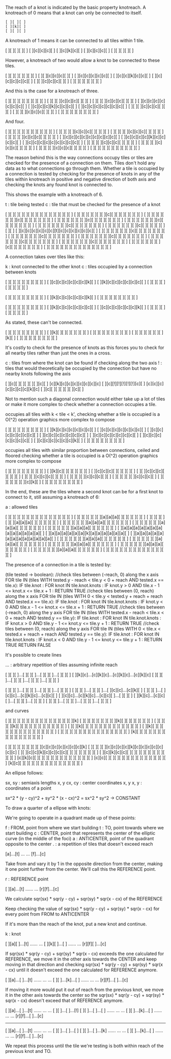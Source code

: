 The reach of a knot is indicated by the basic property knotreach. A knotreach of 0 means that a knot can only be connected to itself.

```
[ ][ ][ ]
[ ][k][ ]
[ ][ ][ ]
```

A knotreach of 1 means it can be connected to all tiles within 1 tile.

[ ][ ][ ][ ][ ]
[ ][c][c][c][ ]
[ ][c][k][c][ ]
[ ][c][c][c][ ]
[ ][ ][ ][ ][ ]

However, a knotreach of two would allow a knot to be connected to these tiles.

[ ][ ][ ][ ][ ][ ][ ]
[ ][ ][c][c][c][ ][ ]
[ ][c][c][c][c][c][ ]
[ ][c][c][k][c][c][ ]
[ ][c][c][c][c][c][ ]
[ ][ ][c][c][c][ ][ ]
[ ][ ][ ][ ][ ][ ][ ]

And this is the case for a knotreach of three.

[ ][ ][ ][ ][ ][ ][ ][ ][ ]
[ ][ ][ ][c][c][c][ ][ ][ ]
[ ][ ][ ][c][c][c][ ][ ][ ]
[ ][c][c][c][c][c][c][c][ ]
[ ][c][c][c][k][c][c][c][ ]
[ ][c][c][c][c][c][c][c][ ]
[ ][ ][ ][c][c][c][ ][ ][ ]
[ ][ ][ ][c][c][c][ ][ ][ ]
[ ][ ][ ][ ][ ][ ][ ][ ][ ]

And four.

[ ][ ][ ][ ][ ][ ][ ][ ][ ][ ][ ]
[ ][ ][ ][ ][c][c][c][ ][ ][ ][ ]
[ ][ ][ ][ ][c][c][c][ ][ ][ ][ ]
[ ][ ][ ][ ][c][c][c][ ][ ][ ][ ]
[ ][c][c][c][c][c][c][c][c][c][ ]
[ ][c][c][c][c][k][c][c][c][c][ ]
[ ][c][c][c][c][c][c][c][c][c][ ]
[ ][ ][ ][ ][c][c][c][ ][ ][ ][ ]
[ ][ ][ ][ ][c][c][c][ ][ ][ ][ ]
[ ][ ][ ][ ][c][c][c][ ][ ][ ][ ]
[ ][ ][ ][ ][ ][ ][ ][ ][ ][ ][ ]

The reason behind this is the way connections occupy tiles or tiles are checked for the presence of a connection on them. Tiles don't hold any data as to what connections go through them. Whether a tile is occupied by a connection is tested by checking for the presence of knots in any of the tiles within knotreach in positive and negative direction of both axis and checking the knots any found knot is connected to.

This shows the example with a knotreach of 6.

t : tile being tested
c : tile that must be checked for the presence of a knot

[ ][ ][ ][ ][ ][ ][ ][ ][ ][ ][ ][ ][ ][ ][ ]
[ ][ ][ ][ ][ ][ ][ ][c][ ][ ][ ][ ][ ][ ][ ]
[ ][ ][ ][ ][ ][ ][ ][c][ ][ ][ ][ ][ ][ ][ ]
[ ][ ][ ][ ][ ][ ][ ][c][ ][ ][ ][ ][ ][ ][ ]
[ ][ ][ ][ ][ ][ ][ ][c][ ][ ][ ][ ][ ][ ][ ]
[ ][ ][ ][ ][ ][ ][ ][c][ ][ ][ ][ ][ ][ ][ ]
[ ][ ][ ][ ][ ][ ][ ][c][ ][ ][ ][ ][ ][ ][ ]
[ ][c][c][c][c][c][c][t][c][c][c][c][c][c][ ]
[ ][ ][ ][ ][ ][ ][ ][c][ ][ ][ ][ ][ ][ ][ ]
[ ][ ][ ][ ][ ][ ][ ][c][ ][ ][ ][ ][ ][ ][ ]
[ ][ ][ ][ ][ ][ ][ ][c][ ][ ][ ][ ][ ][ ][ ]
[ ][ ][ ][ ][ ][ ][ ][c][ ][ ][ ][ ][ ][ ][ ]
[ ][ ][ ][ ][ ][ ][ ][c][ ][ ][ ][ ][ ][ ][ ]
[ ][ ][ ][ ][ ][ ][ ][c][ ][ ][ ][ ][ ][ ][ ]
[ ][ ][ ][ ][ ][ ][ ][ ][ ][ ][ ][ ][ ][ ][ ]

A connection takes over tiles like this:

k : knot connected to the other knot
c : tiles occupied by a connection between knots

[ ][ ][ ][ ][ ][ ][ ][ ][ ]
[ ][c][c][c][c][c][c][k][ ]
[ ][k][c][c][c][c][c][c][ ]
[ ][ ][ ][ ][ ][ ][ ][ ][ ]

[ ][ ][ ][ ][ ][ ][ ][ ][ ]
[ ][k][c][c][c][c][c][k][ ]
[ ][ ][ ][ ][ ][ ][ ][ ][ ]

[ ][ ][ ][ ][ ][ ][ ][ ][ ]
[ ][k][c][c][c][c][c][c][ ]
[ ][c][c][c][c][c][c][k][ ]
[ ][ ][ ][ ][ ][ ][ ][ ][ ]

As stated, these can't be connected.

[ ][ ][ ][ ][ ][ ][ ][ ][ ]
[ ][k][ ][ ][ ][ ][ ][ ][ ]
[ ][ ][ ][ ][ ][ ][ ][ ][ ]
[ ][ ][ ][ ][ ][ ][ ][k][ ]
[ ][ ][ ][ ][ ][ ][ ][ ][ ]

It's costly to check for the presence of knots as this forces you to check for all nearby tiles rather than just the ones in a cross.

c : tiles from where the knot can be found if checking along the two axis
! : tiles that would theoretically be occupied by the connection but have no nearby knots following the axis

[ ][c][ ][ ][ ][ ][ ][c][ ]
[c][k][c][c][c][c][c][c][c]
[ ][c][!][!][!][!][!][c][ ]
[c][c][c][c][c][c][c][k][c]
[ ][c][ ][ ][ ][ ][ ][c][ ]

Not to mention such a diagonal connection would either take up a lot of tiles or make it more complex to check whether a connection occupies a tile.

occupies all tiles with k < tile < k',
checking whether a tile is occupied is a O(^2) operation
graphics more complex to compose

[ ][ ][ ][ ][ ][ ][ ][ ][ ]
[ ][k][c][c][c][c][c][c][ ]
[ ][c][c][c][c][c][c][c][ ]
[ ][c][c][c][c][c][c][c][ ]
[ ][c][c][c][c][c][c][c][ ]
[ ][c][c][c][c][c][c][c][ ]
[ ][c][c][c][c][c][c][c][ ]
[ ][c][c][c][c][c][c][k][ ]
[ ][ ][ ][ ][ ][ ][ ][ ][ ]

occupies all tiles with similar proportion between connections, ceiled and floored
checking whether a tile is occupied is a O(^2) operation
graphics more complex to compose

[ ][ ][ ][ ][ ][ ][ ][ ][ ]
[ ][k][c][ ][ ][ ][ ][ ][ ]
[ ][c][c][c][ ][ ][ ][ ][ ]
[ ][ ][c][c][c][ ][ ][ ][ ]
[ ][ ][ ][c][c][c][ ][ ][ ]
[ ][ ][ ][ ][c][c][c][ ][ ]
[ ][ ][ ][ ][ ][c][c][c][ ]
[ ][ ][ ][ ][ ][ ][c][k][ ]
[ ][ ][ ][ ][ ][ ][ ][ ][ ]

In the end, these are the tiles where a second knot can be for a first knot to connect to it, still assuming a knotreach of 6:

a : allowed tiles

[ ][ ][ ][ ][ ][ ][ ][ ][ ][ ][ ][ ][ ][ ][ ]
[ ][ ][ ][ ][ ][ ][a][a][a][ ][ ][ ][ ][ ][ ]
[ ][ ][ ][ ][ ][ ][a][a][a][ ][ ][ ][ ][ ][ ]
[ ][ ][ ][ ][ ][ ][a][a][a][ ][ ][ ][ ][ ][ ]
[ ][ ][ ][ ][ ][ ][a][a][a][ ][ ][ ][ ][ ][ ]
[ ][ ][ ][ ][ ][ ][a][a][a][ ][ ][ ][ ][ ][ ]
[ ][a][a][a][a][a][a][a][a][a][a][a][a][a][ ]
[ ][a][a][a][a][a][a][k][a][a][a][a][a][a][ ]
[ ][a][a][a][a][a][a][a][a][a][a][a][a][a][ ]
[ ][ ][ ][ ][ ][ ][a][a][a][ ][ ][ ][ ][ ][ ]
[ ][ ][ ][ ][ ][ ][a][a][a][ ][ ][ ][ ][ ][ ]
[ ][ ][ ][ ][ ][ ][a][a][a][ ][ ][ ][ ][ ][ ]
[ ][ ][ ][ ][ ][ ][a][a][a][ ][ ][ ][ ][ ][ ]
[ ][ ][ ][ ][ ][ ][a][a][a][ ][ ][ ][ ][ ][ ]
[ ][ ][ ][ ][ ][ ][ ][ ][ ][ ][ ][ ][ ][ ][ ]

The presence of a connection in a tile is tested by:

(tile tested -> boolean):
	//check tiles between (-reach, 0) along the x axis
	FOR tile IN (tiles WITH tested.y - reach < tile.y < 0 + reach AND tested.x == tile.x):
		IF tile.knot :
			FOR knot IN tile.knot.knots :
				IF knot.y > 0 AND tile.x - 1 <= knot.x <= tile.x + 1 :
					RETURN TRUE
	//check tiles between (0, reach) along the x axis
	FOR tile IN (tiles WITH 0 < tile.y < tested.y + reach + reach AND tested.x == tile.x):
		IF tile.knot :
			FOR knot IN tile.knot.knots :
				IF knot.y < 0 AND tile.x - 1 <= knot.x <= tile.x + 1 :
					RETURN TRUE
	//check tiles between (-reach, 0) along the y axis
	FOR tile IN (tiles WITH tested.x - reach < tile.x < 0 + reach AND tested.y == tile.y):
		IF tile.knot :
			FOR knot IN tile.knot.knots :
				IF knot.x > 0 AND tile.y - 1 <= knot.y <= tile.y + 1 :
					RETURN TRUE
	//check tiles between (0, reach) along the y axis
	FOR tile IN (tiles WITH 0 < tile.x < tested.x + reach + reach AND tested.y == tile.y):
		IF tile.knot :
			FOR knot IN tile.knot.knots :
				IF knot.x < 0 AND tile.y - 1 <= knot.y <= tile.y + 1 :
					RETURN TRUE
	RETURN FALSE

It's possible to create lines

... : arbitrary repetition of tiles assuming infinite reach

[ ][ ][ ]...[ ][ ][ ]...[ ][ ][ ]...[ ][ ][ ]
[ ][k][c]...[c][k][c]...[c][k][c]...[c][k][c]
[ ][ ][ ]...[ ][ ][ ]...[ ][ ][ ]...[ ][ ][ ]

[ ][ ][ ]...[ ][ ][ ]...[ ][ ][ ]...[ ][ ][ ]
[ ][ ][ ]...[ ][ ][ ]...[ ][c][c]...[c][k][ ]
[ ][ ][ ]...[ ][c][c]...[c][k][c]...[c][c][ ]
[ ][c][c]...[c][k][c]...[c][c][ ]...[ ][ ][ ]
[ ][k][c]...[c][c][ ]...[ ][ ][ ]...[ ][ ][ ]
[ ][ ][ ]...[ ][ ][ ]...[ ][ ][ ]...[ ][ ][ ]

and curves

[ ][ ][ ][ ][ ][ ][ ][ ][ ][ ][ ][ ][ ][ ][ ][k]
[ ][ ][ ][ ][ ][ ][ ][ ][k][ ][ ][ ][ ][ ][ ][ ]
[ ][ ][ ][ ][k][ ][ ][ ][ ][ ][ ][ ][ ][ ][ ][ ]
[ ][ ][k][ ][ ][ ][ ][ ][ ][ ][ ][ ][ ][ ][ ][ ]
[ ][k][ ][ ][ ][ ][ ][ ][ ][ ][ ][ ][ ][ ][ ][ ]
[ ][ ][ ][ ][ ][ ][ ][ ][ ][ ][ ][ ][ ][ ][ ][ ]
[k][ ][ ][ ][ ][ ][ ][ ][ ][ ][ ][ ][ ][ ][ ][ ]

[ ][ ][ ][ ][ ][ ][ ][ ][c][c][c][c][c][c][c][k]
[ ][ ][ ][ ][c][c][c][c][k][c][c][c][c][c][c][c]
[ ][ ][c][c][k][c][c][c][c][ ][ ][ ][ ][ ][ ][ ]
[ ][c][k][c][c][ ][ ][ ][ ][ ][ ][ ][ ][ ][ ][ ]
[c][k][c][ ][ ][ ][ ][ ][ ][ ][ ][ ][ ][ ][ ][ ]
[c][c][ ][ ][ ][ ][ ][ ][ ][ ][ ][ ][ ][ ][ ][ ]
[k][c][ ][ ][ ][ ][ ][ ][ ][ ][ ][ ][ ][ ][ ][ ]

An ellipse follows:

sx, sy : semiaxis lengths x, y
cx, cy : center coordinates x, y
 x,  y : coordinates of a point

sx^2 * (y - cy)^2 + sy^2 * (x - cx)^2 = sx^2 * sy^2 -> CONSTANT

To draw a quarter of a ellipse with knots:

We're going to operate in a quadrant made up of these points:

f : FROM, point from where we start building
t : TO, point towards where we start building
c : CENTER, point that represents the center of the elliptic curve (in the middle of the foci)
a : ANTICENTER, point of the quadrant opposite to the center
. : a repetition of tiles that doesn't exceed reach

[a]...[t]
...   ...
[f]...[c]

Take from and vary it by 1 in the opposite direction from the center, making it one point further from the center. We'll call this the REFERENCE point.

r : REFERENCE point

[ ][a]...[t]
......   ...
[r][f]...[c]

We calculate sqr(sx) * sqr(y - cy) + sqr(sy) * sqr(x - cx) of the REFERENCE

Keep checking the value of sqr(sx) * sqr(y - cy) + sqr(sy) * sqr(x - cx) for every point from FROM to ANTICENTER

If it's more than the reach of the knot, put a new knot and continue.

k : knot

[ ][a][ ]...[t]
......   ...
[ ][k][ ]...[ ]
......   ...
[r][f][ ]...[c]

If sqr(sx) * sqr(y - cy) + sqr(sy) * sqr(x - cx) exceeds the one calculated for REFERENCE, we move it in the other axis towards the CENTER and keep moving in that direction and checking sqr(sx) * sqr(y - cy) + sqr(sy) * sqr(x - cx) until it doesn't exceed the one calculated for REFERENCE anymore.

[ ][a]...[ ]...[t]
......   ...   ...
[ ][ ]...[k]...[ ]
......   ...   ...
[r][f]...[ ]...[c]

If moving it more would put it out of reach from the previous knot, we move it in the other axis towards the center so the sqr(sx) * sqr(y - cy) + sqr(sy) * sqr(x - cx) doesn't exceed that of REFERENCE anymore.

[ ][a]...[ ]...[t]
......   ...   ...
[ ][ ]...[ ]...[!]
[ ][ ]...[ ]...[ ]
......   ...   ...
[ ][ ]...[k]...[ ]
......   ...   ...
[r][f]...[ ]...[c]

------------------

[ ][a]...[ ]...[t]
......   ...   ...
[ ][ ]...[ ]...[ ]
[ ][ ]...[ ]...[k]
......   ...   ...
[ ][ ]...[k]...[ ]
......   ...   ...
[r][f]...[ ]...[c]

We repeat this process until the tile we're testing is both within reach of the previous knot and TO.

